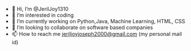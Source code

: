 - 👋 Hi, I’m @JerilJoy1310
- 👀 I’m interested in coding
- 🌱 I’m currently working on Python,Java, Machine Learning, HTML, CSS
- 💞️ I’m looking to collaborate on software based companies
- 📫 How to reach me jeriljoyjoseph2000@gmail.com (my personal mail id)

<!---
JerilJoy1310/JerilJoy1310 is a ✨ special ✨ repository because its `README.md` (this file) appears on your GitHub profile.
You can click the Preview link to take a look at your changes.
--->
